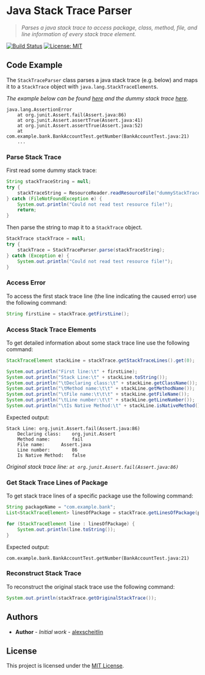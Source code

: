 # Java Stack Trace Parser

> _Parses a java stack trace to access package, class, method, file, and line information of every stack trace element._


[![Build Status](https://travis-ci.org/alexscheitlin/java-stack-trace-parser.svg?branch=master)](https://travis-ci.org/alexscheitlin/java-stack-trace-parser)
[![License: MIT](https://img.shields.io/badge/License-MIT-blue.svg)](https://opensource.org/licenses/MIT)


## Code Example

The `StackTraceParser` class parses a java stack trace (e.g. below) and maps it to a `StackTrace` object with `java.lang.StackTraceElement`s.

_The example below can be found [here](src/main/java/Main.java) and the dummy stack trace [here](src/main/resources/dummyStackTrace.txt)._

```
java.lang.AssertionError
	at org.junit.Assert.fail(Assert.java:86)
	at org.junit.Assert.assertTrue(Assert.java:41)
	at org.junit.Assert.assertTrue(Assert.java:52)
	at com.example.bank.BankAccountTest.getNumber(BankAccountTest.java:21)
	...
```

### Parse Stack Trace

First read some dummy stack trace:

```java
String stackTraceString = null;
try {
    stackTraceString = ResourceReader.readResourceFile("dummyStackTrace.txt");
} catch (FileNotFoundException e) {
    System.out.println("Could not read test resource file!");
    return;
}
```

Then parse the string to map it to a `StackTrace` object.

```java
StackTrace stackTrace = null;
try {
    stackTrace = StackTraceParser.parse(stackTraceString);
} catch (Exception e) {
    System.out.println("Could not read test resource file!");
}
```

### Access Error

To access the first stack trace line (the line indicating the caused error) use the following command:

```java
String firstLine = stackTrace.getFirstLine();
```

### Access Stack Trace Elements

To get detailed information about some stack trace line use the following command:

```java
StackTraceElement stackLine = stackTrace.getStackTraceLines().get(0);

System.out.println("First line:\t" + firstLine);
System.out.println("Stack Line:\t" + stackLine.toString());
System.out.println("\tDeclaring class:\t" + stackLine.getClassName());
System.out.println("\tMethod name:\t\t" + stackLine.getMethodName());
System.out.println("\tFile name:\t\t\t" + stackLine.getFileName());
System.out.println("\tLine number:\t\t" + stackLine.getLineNumber());
System.out.println("\tIs Native Method:\t" + stackLine.isNativeMethod());
```

Expected output:

```
Stack Line:	org.junit.Assert.fail(Assert.java:86)
	Declaring class:	org.junit.Assert
	Method name:		fail
	File name:		Assert.java
	Line number:		86
	Is Native Method:	false
```
_Original stack trace line: `at org.junit.Assert.fail(Assert.java:86)`_

### Get Stack Trace Lines of Package
        
To get stack trace lines of a specific package use the following command:

```java
String packageName = "com.example.bank";
List<StackTraceElement> linesOfPackage = stackTrace.getLinesOfPackage(packageName);

for (StackTraceElement line : linesOfPackage) {
    System.out.println(line.toString());
}
```

Expected output:

```
com.example.bank.BankAccountTest.getNumber(BankAccountTest.java:21)
```

### Reconstruct Stack Trace

To reconstruct the original stack trace use the following command:

```java
System.out.println(stackTrace.getOriginalStackTrace());
```

## Authors

<!--TODO: List all authors -->

- **Author** - *Initial work* - [alexscheitlin](https://github.com/alexscheitlin)

## License

This project is licensed under the [MIT License](LICENSE).

